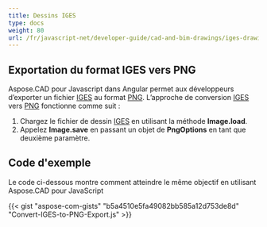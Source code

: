 ```yaml
---
title: Dessins IGES
type: docs
weight: 80
url: /fr/javascript-net/developer-guide/cad-and-bim-drawings/iges-drawings/
---
```


## **Exportation du format IGES vers PNG**

Aspose.CAD pour Javascript dans Angular permet aux développeurs d’exporter un fichier [IGES](https://docs.fileformat.com/cad/iges/) au format [PNG](https://docs.fileformat.com/image/png/).
L’approche de conversion [IGES](https://docs.fileformat.com/cad/iges/) vers [PNG](https://docs.fileformat.com/image/png/) fonctionne comme suit :

1. Chargez le fichier de dessin [IGES](https://docs.fileformat.com/cad/iges/) en utilisant la méthode **Image.load**.
1. Appelez **Image.save** en passant un objet de **PngOptions** en tant que deuxième paramètre.

## Code d'exemple

Le code ci-dessous montre comment atteindre le même objectif en utilisant Aspose.CAD pour JavaScript

{{< gist "aspose-com-gists" "b5a4510e5fa49082bb585a12d753de8d" "Convert-IGES-to-PNG-Export.js" >}}
